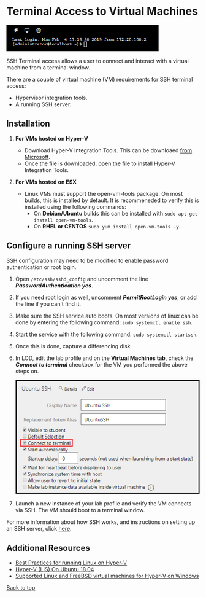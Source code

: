 # Terminal Access to Virtual Machines

![](images/terminal-window.png)

SSH Terminal access allows a user to connect and interact with a virtual machine from a terminal window.

There are a couple of virtual machine (VM) requirements for SSH terminal access:

- Hypervisor integration tools.
- A running SSH server.

## Installation

1. **For VMs hosted on Hyper-V**
    - Download Hyper-V Integration Tools. This can be downloaed [from Microsoft](https://www.microsoft.com/en-us/download/details.aspx?id=55106).
    - Once the file is downloaded, open the file to install Hyper-V Integration Tools.

1.  **For VMs hosted on ESX**

    - Linux VMs must support the open-vm-tools package. On most builds, this is installed by default. It is recommeneded to verify this is installed using the following commands: 
        - On **Debian/Ubuntu** builds this can be installed with ```sudo apt-get install open-vm-tools```.
        - On **RHEL or CENTOS** ```sudo yum install open-vm-tools -y```.

## Configure a running SSH server

SSH configuration may need to be modified to enable password authentication or root login.

1. Open ```/etc/ssh/sshd_config``` and uncomment the line **_PasswordAuthentication yes_**. 

1. If you need root login as well, uncomment **_PermitRootLogin yes_**, or add the line if you can’t find it. 

1. Make sure the SSH service auto boots. On most versions of linux can be done by entering the following command: ```sudo systemctl enable ssh```.

1. Start the service with the following command: ```sudo systemctl startssh```.

1. Once this is done, capture a differencing disk. 

1. In LOD, edit the lab profile and on the **Virtual Machines tab**, check the **_Connect to terminal_** checkbox for the VM you performed the above steps on. 

    ![](images/connect-to-terminal.png)

1. Launch a new instance of your lab profile and verify the VM connects via SSH. The VM should boot to a terminal window.

For more information about how SSH works, and instructions on setting up an SSH server, click [here](https://www.tecmint.com/install-openssh-server-in-linux/).

## Additional Resources

- [Best Practices for running Linux on Hyper-V](https://docs.microsoft.com/en-us/windows-server/virtualization/hyper-v/best-practices-for-running-linux-on-hyper-v)
- [Hyper-V (LIS) On Ubuntu 18.04](https://oitibs.com/hyper-v-lis-on-ubuntu-18-04/)
- [Supported Linux and FreeBSD virtual machines for Hyper-V on Windows](https://docs.microsoft.com/en-us/windows-server/virtualization/hyper-v/supported-linux-and-freebsd-virtual-machines-for-hyper-v-on-windows)

[Back to top](#terminal-access-to-virtual-machines)
